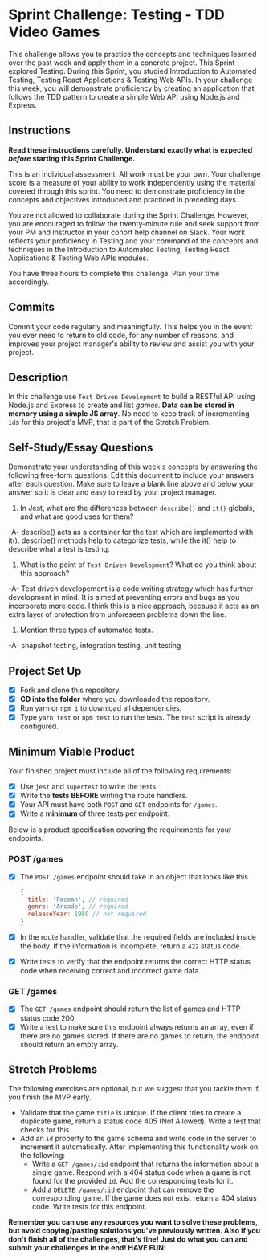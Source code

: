 # Sprint Challenge: Testing - TDD Video Games

This challenge allows you to practice the concepts and techniques learned over the past week and apply them in a concrete project. This Sprint explored Testing. During this Sprint, you studied Introduction to Automated Testing, Testing React Applications & Testing Web APIs. In your challenge this week, you will demonstrate proficiency by creating an application that follows the TDD pattern to create a simple Web API using Node.js and Express.

## Instructions

**Read these instructions carefully. Understand exactly what is expected _before_ starting this Sprint Challenge.**

This is an individual assessment. All work must be your own. Your challenge score is a measure of your ability to work independently using the material covered through this sprint. You need to demonstrate proficiency in the concepts and objectives introduced and practiced in preceding days.

You are not allowed to collaborate during the Sprint Challenge. However, you are encouraged to follow the twenty-minute rule and seek support from your PM and Instructor in your cohort help channel on Slack. Your work reflects your proficiency in Testing and your command of the concepts and techniques in the Introduction to Automated Testing, Testing React Applications & Testing Web APIs modules.

You have three hours to complete this challenge. Plan your time accordingly.

## Commits

Commit your code regularly and meaningfully. This helps you in the event you ever need to return to old code, for any number of reasons, and improves your project manager's ability to review and assist you with your project.

## Description

In this challenge use `Test Driven Development` to build a RESTful API using Node.js and Express to create and list _games_. **Data can be stored in memory using a simple JS array**. No need to keep track of incrementing `id`s for this project's MVP, that is part of the Stretch Problem.

## Self-Study/Essay Questions

Demonstrate your understanding of this week's concepts by answering the following free-form questions. Edit this document to include your answers after each question. Make sure to leave a blank line above and below your answer so it is clear and easy to read by your project manager.

1. In Jest, what are the differences between `describe()` and `it()` globals, and what are good uses for them?

-A- describe() acts as a container for the test which are implemented with it(). describe() methods help to categorize tests, while the it() help to describe what a test is testing.

1. What is the point of `Test Driven Development`? What do you think about this approach?

-A- Test driven developement is a code writing strategy which has further development in mind. It is aimed at preventing errors and bugs as you incorporate more code. I think this is a nice approach, because it acts as an extra layer of protection from unforeseen problems down the line.

1. Mention three types of automated tests.

-A- snapshot testing, integration testing, unit testing

## Project Set Up

- [x] Fork and clone this repository.
- [x] **CD into the folder** where you downloaded the repository.
- [x] Run `yarn` or `npm i` to download all dependencies.
- [x] Type `yarn test` or `npm test` to run the tests. The `test` script is already configured.

## Minimum Viable Product

Your finished project must include all of the following requirements:

- [x] Use `jest` and `supertest` to write the tests.
- [x] Write the **tests BEFORE** writing the route handlers.
- [x] Your API must have both `POST` and `GET` endpoints for `/games`.
- [x] Write a **minimum** of three tests per endpoint.

Below is a product specification covering the requirements for your endpoints.

### POST /games

- [x] The `POST /games` endpoint should take in an object that looks like this

  ```js
  {
    title: 'Pacman', // required
    genre: 'Arcade', // required
    releaseYear: 1980 // not required
  }
  ```

- [x] In the route handler, validate that the required fields are included inside the body. If the information is incomplete, return a `422` status code.
- [x] Write tests to verify that the endpoint returns the correct HTTP status code when receiving correct and incorrect game data.

### GET /games

- [x] The `GET /games` endpoint should return the list of games and HTTP status code 200.
- [x] Write a test to make sure this endpoint always returns an array, even if there are no games stored. If there are no games to return, the endpoint should return an empty array.

## Stretch Problems

The following exercises are optional, but we suggest that you tackle them if you finish the MVP early.

- Validate that the game `title` is unique. If the client tries to create a duplicate game, return a status code 405 (Not Allowed). Write a test that checks for this.
- Add an `id` property to the game schema and write code in the server to increment it automatically. After implementing this functionality work on the following:
  - Write a `GET /games/:id` endpoint that returns the information about a single game. Respond with a 404 status code when a game is not found for the provided `id`. Add the corresponding tests for it.
  - Add a `DELETE /games/:id` endpoint that can remove the corresponding game. If the game does not exist return a 404 status code. Write tests for this endpoint.

**Remember you can use any resources you want to solve these problems, but avoid copying/pasting solutions you've previously written. Also if you don't finish all of the challenges, that's fine! Just do what you can and submit your challenges in the end! HAVE FUN!**

